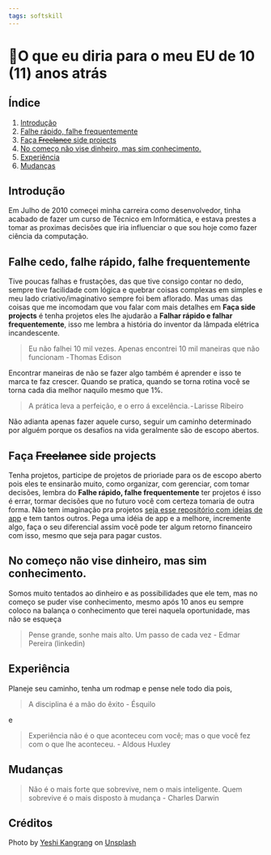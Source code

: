 ```yaml
---
tags: softskill
---
```


# 🔮O que eu diria para o meu EU de 10 (11) anos atrás

## Índice
1. [Introdução](#1-introducao)
2. [Falhe rápido, falhe frequentemente](#2-falhe-rapido)
3. [Faça ~~Freelance~~ side projects](#3-side-projects)
4. [No começo não vise dinheiro, mas sim conhecimento.](#4-conhecimento)
5. [Experiência ](#5-experiencia)
6. [Mudanças](#6-mudancas)

## Introdução <a name="1-introducao"></a>
Em Julho de 2010 começei minha carreira como desenvolvedor, tinha acabado de fazer um curso de Técnico em Informática, e estava prestes a tomar as proximas decisões que iria influenciar o que sou hoje como fazer ciência da computação.

## Falhe cedo, falhe rápido, falhe frequentemente <a name="2-falhe-rapido"></a>
Tive poucas falhas e frustações, das que tive consigo contar no dedo, sempre tive facilidade com lógica e quebrar coisas complexas em simples e meu lado criativo/imaginativo sempre foi bem aflorado. Mas umas das coisas que me incomodam que vou falar com mais detalhes em **Faça side projects** é tenha projetos eles lhe ajudarão a **Falhar rápido e falhar frequentemente**, isso me lembra a história do inventor da lâmpada elétrica incandescente.

> Eu não falhei 10 mil vezes. Apenas encontrei 10 mil maneiras que não funcionam - Thomas Edison

Encontrar maneiras de não se fazer algo também é aprender e isso te marca te faz crescer. Quando se pratica, quando se torna rotina você se torna cada dia melhor naquilo mesmo que 1%.

> A prática leva a perfeição, e o erro á excelência. - Larisse Ribeiro

Não adianta apenas fazer aquele curso, seguir um caminho determinado por alguém porque os desafios na vida geralmente são de escopo abertos.

## Faça ~~Freelance~~ side projects <a name="3-side-projects"></a>
Tenha projetos, participe de projetos de prioriade para os de escopo aberto pois eles te ensinarão muito, como organizar, com gerenciar, com tomar decisões, lembra do **Falhe rápido, falhe frequentemente** ter projetos é isso é errar, tormar decisões que no futuro você com certeza tomaria de outra forma. Não tem imaginação pra projetos [seja esse repositório com ideias de app](https://github.com/florinpop17/app-ideas) e tem tantos outros. Pega uma idéia de app e a melhore, incremente algo, faça o seu diferencial assim você pode ter algum retorno financeiro com isso, mesmo que seja para pagar custos.

## No começo não vise dinheiro, mas sim conhecimento. <a name="4-conhecimento"></a>
Somos muito tentados ao dinheiro e as possibilidades que ele tem, mas no começo se puder vise conhecimento, mesmo após 10 anos eu sempre coloco na balança o conhecimento que terei naquela oportunidade, mas não se esqueça
> Pense grande, sonhe mais alto. Um passo de cada vez - Edmar Pereira (linkedin)

## Experiência <a name="5-experiencia"></a>
Planeje seu caminho, tenha um rodmap e pense nele todo dia pois,
> A disciplina é a mão do êxito - Ésquilo

e

> Experiência não é o que aconteceu com você; mas o que você fez com o que lhe aconteceu. - Aldous Huxley

## Mudanças <a name="6-mudancas"></a>
> Não é o mais forte que sobrevive, nem o mais inteligente. Quem sobrevive é o mais disposto à mudança - Charles Darwin

## Créditos
Photo by [Yeshi Kangrang](https://unsplash.com/@omgitsyeshi?utm_source=unsplash&utm_medium=referral&utm_content=creditCopyText) on [Unsplash](https://unsplash.com/s/photos/philosophy?utm_source=unsplash&utm_medium=referral&utm_content=creditCopyText)